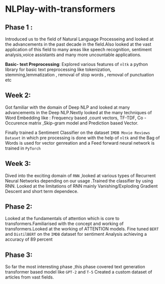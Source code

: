 # NLPlay-with-transformers

## Phase 1 :
Introduced us  to the field of Natural Language Processeing and looked at the  advancements in the past decade in the field.Also looked at the vast application of this field to many areas like speech recognition, sentiment analysis,voice assistants and many more uncountable applications.

**Basic- text Preprocessing**:
Explored various features of ```nltk```  a python library for basic text preprocessing like tokenization, stemming,lemmatization , removal of stop words , removal of punctuation etc 

## Week 2:
Got familiar with the domain of Deep NLP and looked at many advancements in the Deep NLP.Nextly looked at the many techniques of Word Embedding like :
Frequency based ,count vectors, TF-TDF, Co -Occurence matrix ,Skip-gram model and Prediction based Vector.

Finally trained a Sentiment Classifier on the dataset ```IMDB Movie Reviews Dataset``` in which pre processing is done with the  help of ```nltk``` and the Bag of Words is used for vector genreation and a Feed forward neural network is trained in ```PyTorch```
## Week 3:
Dived into the exciting domain of ```RNN``` ,looked at various types of Recurrent Neural Networks depending on our usage .Trained the classifier by using RNN. Looked at the limitations of RNN mainly Vanishing/Exploding Gradient Descent and short term dependece. 
## Phase 2:
Looked at the fundamentals of attention which is core to transformers.Familiarised with the concept and working of transformers.Looked at the working of ATTENTION models.
Fine tuned ```BERT``` and ```DistilBERT``` on the ```IMDB``` dataset for sentiment Analysis achieving a accuracy of 89 percent

## Phase 3:
So far the most interesting phase ,this phase covered text generation transformer based model like ```GPT-2``` and ```T-5``` 
Created a custom dataset of articles from vast fields.

